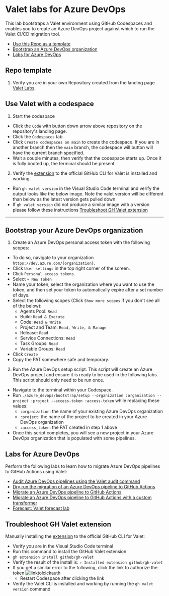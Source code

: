 # Valet labs for Azure DevOps

This lab bootstraps a Valet environment using GitHub Codespaces and enables you to create an Azure DevOps project against which to run the Valet CI/CD migration tool.

- [Use this Repo as a template](#repo-template)
- [Bootstrap an Azure DevOps organization](#bootstrap-your-azure-devops-organization)
- [Labs for Azure DevOps](#labs-for-azure-devops)

## Repo template

1. Verify you are in your own Repository created from the landing page [Valet Labs](https://github.com/valet-customers/labs).

## Use Valet with a codespace

1. Start the codespace

- Click the `Code` with button down arrow above repository on the repository's landing page.
- Click the `Codespaces` tab
- Click `Create codespaces on main` to create the codespace. If you are in another branch then the `main` branch, the codespace will button will have the current branch specified.
- Wait a couple minutes, then verify that the codespace starts up. Once it is fully booted up, the terminal should be present.

2. Verify the [extension](https://github.com/github/gh-valet) to the official GitHub CLI for Valet is installed and working.

- Run `gh valet version` in the Visual Studio Code terminal and verify the output looks like the below image. Note the valet version will be different than below as the latest version gets pulled down.
- If `gh valet version` did not produce a similar image with a version please follow these instructions [Troubleshoot GH Valet extension](#troubleshoot-gh-valet-extension)

-----

## Bootstrap your Azure DevOps organization

1. Create an Azure DevOps personal access token with the following scopes:

- To do so, navigate to your organization `https://dev.azure.com/{organization}`.
- Click `User settings` in the top right corner of the screen.
- Click `Personal access tokens`.
- Select `+ New Token`
- Name your token, select the organization where you want to use the token, and then set your token to automatically expire after a set number of days.
- Select the following scopes (Click `Show more scopes` if you don't see all of the below):
  - Agents Pool: `Read`
  - Build: `Read & Execute`
  - Code: `Read & Write`
  - Project and Team: `Read, Write, & Manage`
  - Release: `Read`
  - Service Connections: `Read`
  - Task Groups: `Read`
  - Variable Groups: `Read`
- Click `Create`
- Copy the PAT somewhere safe and temporary.

2. Run the Azure DevOps setup script. This script will create an Azure DevOps project and ensure it is ready to be used in the following labs. This script should only need to be run once.

- Navigate to the terminal within your Codespace.
- Run `./azure_devops/bootstrap/setup --organization :organization --project :project --access-token :access-token` while replacing these values:
  - `:organization`: the name of your existing Azure DevOps organization
  - `:project`: the name of the project to be created in your Azure DevOps organization
  - `:access_token`: the PAT created in step 1 above
- Once this script completes, you will see a new project in your Azure DevOps organization that is populated with some pipelines.

## Labs for Azure DevOps

Perform the following labs to learn how to migrate Azure DevOps pipelines to GitHub Actions using Valet:

- [Audit Azure DevOps pipelines using the Valet audit command](valet-audit-lab.md)
- [Dry run the migration of an Azure DevOps pipeline to GitHub Actions](valet-dry-run-lab.md)
- [Migrate an Azure DevOps pipeline to GitHub Actions](valet-migrate-lab.md)
- [Migrate an Azure DevOps pipeline to GitHub Actions with a custom transformer](valet-migrate-custom-lab.md)
- [Forecast: Valet forecast lab](valet-forecast-lab.md)

## Troubleshoot GH Valet extension

Manually installing the [extension](https://github.com/github/gh-valet) to the official GitHub CLI for Valet:

- Verify you are in the Visual Studio Code terminal
- Run this command to install the GitHub Valet extension
- `gh extension install github/gh-valet`
- Verify the result of the install is: `✓ Installed extension github/gh-valet`
- If you get a similar error to the following, click the link to authorize the token
      ![linktolcickauth](https://user-images.githubusercontent.com/26442605/169588015-9414404f-82b6-4d0f-89d4-5f0e6941b029.png)
  - Restart Codespace after clicking the link
- Verify the Valet CLI is installed and working by running the `gh valet version` command
